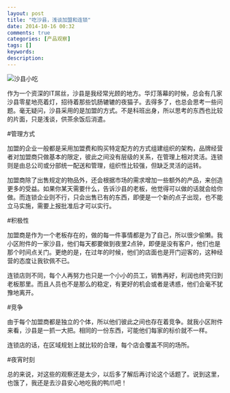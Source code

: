 ```yaml
---
layout: post
title: "吃沙县，浅谈加盟和连锁"
date: 2014-10-16 00:32
comments: true
categories: [产品观察]
tags: []
keywords: 
description: 
---
```

![沙县小吃](http://file2.zhituad.com/thumb/201103/11/201103110714173986eomuN_priv.jpg)

作为一个资深的IT屌丝，沙县是我经常光顾的地方。华灯落幕的时候，总会有几家沙县零星地亮着灯，招待着那些饥肠辘辘的夜猫子。去得多了，也总会思考一些问题。毫无疑问，沙县采用的是加盟的方式。不是科班出身，所以思考的东西也比较的片面，只是浅谈，供茶余饭后消遣。


#管理方式

加盟的企业一般都是采用加盟费和购买特定配方的方式组建组织的架构，品牌经营者对加盟商只做基本的限定，彼此之间没有层级的关系，在管理上相对灵活。连锁则是由总公司或分部统一配送和管理，组织性比较强，但缺乏灵活的运转。

加盟商除了出售规定的物品外，还会根据市场的需求增加一些额外的产品，来创造更多的受益。如果你某天需要什么，告诉沙县的老板，他觉得可以做的话就会给你做。而连锁企业则不行，只会出售已有的东西，即便是一个新的点子出现，也不能立马实施，需要上报批准后才可以实行。

<!--more-->
#积极性

加盟商是作为一个老板存在的，做的每一件事情都是为了自己，所以很少偷懒。我小区附件的一家沙县，他们每天都要做到夜里2点钟，即便是没有客户，他们也是那个时间点关门。更绝的是，在过年的时候，他们的店面也是开门迎客的，这种经营的态度让我钦佩不已。

连锁店则不同，每个人再努力也只是一个小小的员工，销售再好，利润也终究归到老板那里。而且人员也不是那么的稳定，有更好的机会或者是诱惑，他们会毫不犹豫地离开。


#竞争

由于每个加盟商都是独立的个体，所以他们彼此之间也存在着竞争。就我小区附件来看，沙县是一抓一大把。相同的一份东西，可能他们每家的标价就不一样。

连锁店的话，在区域规划上就比较的合理，每个店会覆盖不同的场所。


#夜宵时刻

总的来说，对这些的观察还是太少，以后多了解后再讨论这个话题了。说到这里，也饿了，我还是去沙县安心地吃我的鸭爪吧！